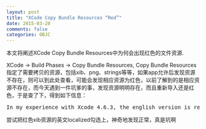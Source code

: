 ```yaml
---
layout: post
title: "XCode Copy Bundle Resources “Red”"
date: 2015-03-20
comments: false
categories: OBJC
---
```

本文将阐述XCode Copy Bundle Resources中为何会出现红色的文件资源.

XCode -> Build Phases -> Copy Bundle Resources, Copy Bundle Resources指定了需要拷贝的资源，包括xib、png、strings等等，如果app允许后发现资源不存在，则可以到此处查看，可能会发现相应资源为红色，以前了解到的是相应资源不存在，而今天遇到一件坑爹的事，发现资源明明存在，而且重新导入还是红色，于是查了下，得到如下信息：
<pre>
In my experience with Xcode 4.6.3, the english version is required—localized resources showed red until the English localization was enabled in the resource's File inspector window.
</pre>

尝试把红色xib资源的英文localized勾选上，神奇地发现正常，真是坑啊
